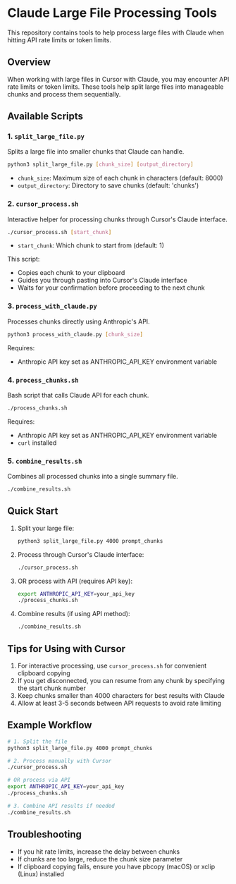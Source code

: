 # Claude Large File Processing Tools

This repository contains tools to help process large files with Claude when hitting API rate limits or token limits.

## Overview

When working with large files in Cursor with Claude, you may encounter API rate limits or token limits. These tools help split large files into manageable chunks and process them sequentially.

## Available Scripts

### 1. `split_large_file.py`

Splits a large file into smaller chunks that Claude can handle.

```bash
python3 split_large_file.py [chunk_size] [output_directory]
```

- `chunk_size`: Maximum size of each chunk in characters (default: 8000)
- `output_directory`: Directory to save chunks (default: 'chunks')

### 2. `cursor_process.sh`

Interactive helper for processing chunks through Cursor's Claude interface.

```bash
./cursor_process.sh [start_chunk]
```

- `start_chunk`: Which chunk to start from (default: 1)

This script:
- Copies each chunk to your clipboard
- Guides you through pasting into Cursor's Claude interface
- Waits for your confirmation before proceeding to the next chunk

### 3. `process_with_claude.py`

Processes chunks directly using Anthropic's API.

```bash
python3 process_with_claude.py [chunk_size]
```

Requires:
- Anthropic API key set as ANTHROPIC_API_KEY environment variable

### 4. `process_chunks.sh`

Bash script that calls Claude API for each chunk.

```bash
./process_chunks.sh
```

Requires:
- Anthropic API key set as ANTHROPIC_API_KEY environment variable
- `curl` installed

### 5. `combine_results.sh`

Combines all processed chunks into a single summary file.

```bash
./combine_results.sh
```

## Quick Start

1. Split your large file:
   ```bash
   python3 split_large_file.py 4000 prompt_chunks
   ```

2. Process through Cursor's Claude interface:
   ```bash
   ./cursor_process.sh
   ```

3. OR process with API (requires API key):
   ```bash
   export ANTHROPIC_API_KEY=your_api_key
   ./process_chunks.sh
   ```

4. Combine results (if using API method):
   ```bash
   ./combine_results.sh
   ```

## Tips for Using with Cursor

1. For interactive processing, use `cursor_process.sh` for convenient clipboard copying
2. If you get disconnected, you can resume from any chunk by specifying the start chunk number
3. Keep chunks smaller than 4000 characters for best results with Claude
4. Allow at least 3-5 seconds between API requests to avoid rate limiting

## Example Workflow

```bash
# 1. Split the file
python3 split_large_file.py 4000 prompt_chunks

# 2. Process manually with Cursor
./cursor_process.sh

# OR process via API
export ANTHROPIC_API_KEY=your_api_key
./process_chunks.sh

# 3. Combine API results if needed
./combine_results.sh
```

## Troubleshooting

- If you hit rate limits, increase the delay between chunks
- If chunks are too large, reduce the chunk size parameter
- If clipboard copying fails, ensure you have pbcopy (macOS) or xclip (Linux) installed 